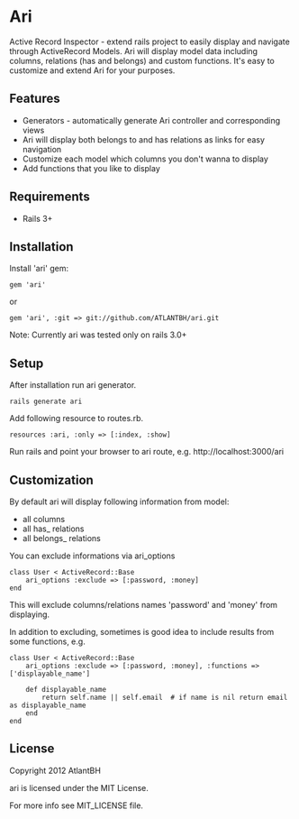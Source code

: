 Ari
===

Active Record Inspector - extend rails project to easily display and navigate through ActiveRecord Models. Ari will display model data including columns, relations (has and belongs) and custom functions. It's easy to customize and extend Ari for your purposes.

Features
--------

* Generators - automatically generate Ari controller and corresponding views
* Ari will display both belongs to and has relations as links for easy navigation
* Customize each model which columns you don't wanna to display
* Add functions that you like to display

Requirements
--------
* Rails 3+

Installation
--------

Install 'ari' gem:

```
gem 'ari'
```

or

```
gem 'ari', :git => git://github.com/ATLANTBH/ari.git
```
	
Note: Currently ari was tested only on rails 3.0+	
	
Setup
--------

After installation run ari generator.

```
rails generate ari
```
	
Add following resource to routes.rb.

```
resources :ari, :only => [:index, :show]
```
	
Run rails and point your browser to ari route, e.g. http://localhost:3000/ari

Customization
--------

By default ari will display following information from model:

* all columns
* all has_ relations
* all belongs_ relations

You can exclude informations via ari_options

```
class User < ActiveRecord::Base
	ari_options	:exclude => [:password, :money]
end
```

This will exclude columns/relations names 'password' and 'money' from displaying.

In addition to excluding, sometimes is good idea to include results from some functions, e.g.

```
class User < ActiveRecord::Base
	ari_options	:exclude => [:password, :money], :functions => ['displayable_name']
	
	def displayable_name
		return self.name || self.email  # if name is nil return email as displayable_name
	end
end
```

License
-------

Copyright 2012 AtlantBH

ari is licensed under the MIT License.

For more info see MIT_LICENSE file.